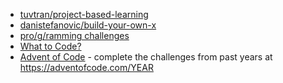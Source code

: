 * [tuvtran/project-based-learning](https://github.com/tuvtran/project-based-learning)
* [danistefanovic/build-your-own-x](https://github.com/danistefanovic/build-your-own-x)
* [pro/g/ramming challenges](https://raw.githubusercontent.com/siliciusQ/Programming-challenges-v4.0/project-4/programming_challenges_v4-0.png)
* [What to Code?](https://what-to-code.com/)
* [Advent of Code](https://adventofcode.com/) - complete the challenges from past years at https://adventofcode.com/YEAR
